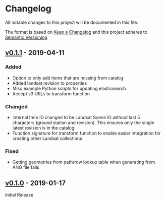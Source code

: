 # Changelog
All notable changes to this project will be documented in this file.

The format is based on [Keep a Changelog](http://keepachangelog.com/en/1.0.0/)
and this project adheres to [Semantic Versioning](http://semver.org/spec/v2.0.0.html).

## [v0.1.1] - 2019-04-11

### Added
- Option to only add items that are missing from catalog
- Added landsat:revision to properties
- Misc example Python scripts for updating elasticsearch
- Accept s3 URLs to transform function

### Changed
- Internal Item ID changed to be Landsat Scene ID without last 5 characters (ground station and revision). This ensures only the single latest revision is in the catalog.
- Function signature for transform function to enable easier integration for creating other Landsat collections

### Fixed
- Getting geometries from path/row lookup table when generating from ANG file fails

## [v0.1.0] - 2019-01-17

Initial Release

[Unreleased]: https://github.com/sat-utils/sat-stac-landsat/compare/master...develop
[v0.1.1]: https://github.com/sat-utils/sat-stac-landsat/compare/0.1.0...0.1.1
[v0.1.0]: https://github.com/sat-utils/sat-stac-landsat/tree/0.1.0
